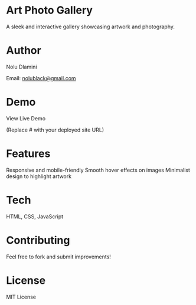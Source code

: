 # Art Photo Gallery
A sleek and interactive gallery showcasing artwork and photography.

# Author 
Nolu Dlamini

Email: nolublack@gmail.com

# Demo
View Live Demo

(Replace # with your deployed site URL)

# Features
Responsive and mobile-friendly
Smooth hover effects on images
Minimalist design to highlight artwork

# Tech
HTML, CSS, JavaScript

# Contributing
Feel free to fork and submit improvements!

# License
MIT License

